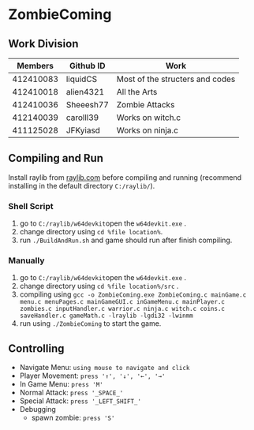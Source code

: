 # ZombieComing

## Work Division
| Members | Github ID | Work |
|--------|-----------|------|
| 412410083 | liquidCS | Most of the structers and codes |
| 412410018 | alien4321 | All the Arts |
| 412410036 | Sheeesh77 | Zombie Attacks |
| 412140039 | carolll39 | Works on witch.c |
| 411125028 | JFKyiasd | Works on ninja.c |




## Compiling and Run
Install raylib from [raylib.com](https://www.raylib.com/) before compiling and running (recommend installing in the default directory `C:/raylib/`).

### Shell Script
1.  go to `C:/raylib/w64devkit`open the `w64devkit.exe` .
2.  change directory using `cd %file location%`.
3.  run `./BuildAndRun.sh` and game should run after finish compiling.
### Manually
1. go to `C:/raylib/w64devkit`open the `w64devkit.exe` . 
2. change directory using `cd %file location%/src` .
3. compiling using `gcc -o ZombieComing.exe ZombieComing.c mainGame.c menu.c menuPages.c mainGameGUI.c inGameMenu.c mainPlayer.c zombies.c inputHandler.c warrior.c ninja.c witch.c coins.c saveHandler.c gameMath.c -lraylib -lgdi32 -lwinmm  `
4. run using `./ZombieComing` to start the game.
## Controlling
 - Navigate Menu: `using mouse to navigate and click`
 - Player Movement: `press '↑', '↓', '←', '→' `
 - In Game Menu: `press 'M'`
 - Normal Attack: `press '_SPACE_'`
 - Special Attack: `press '_LEFT_SHIFT_'`
 - Debugging
	 - spawn zombie: `press 'S' `

